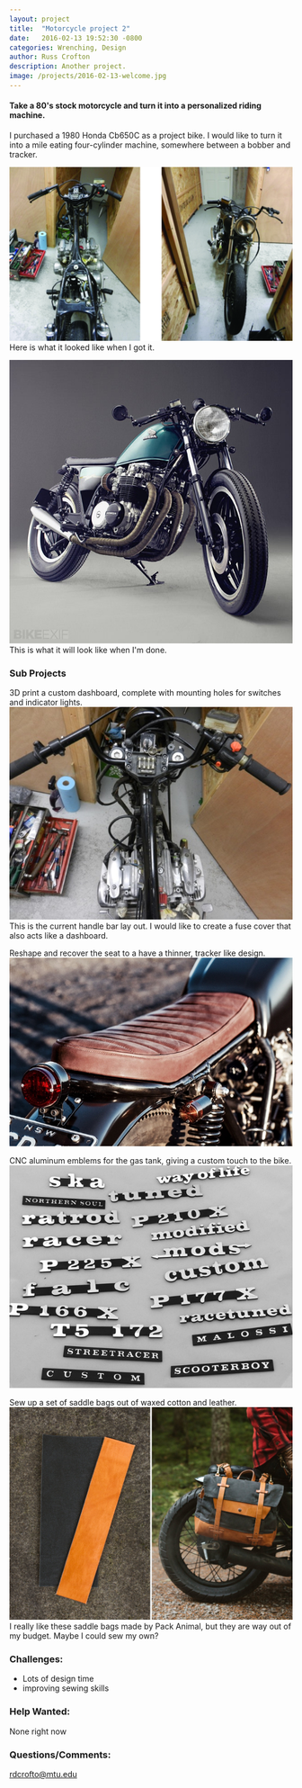 ```yaml
---
layout: project
title:  "Motorcycle project 2"
date:   2016-02-13 19:52:30 -0800
categories: Wrenching, Design
author: Russ Crofton
description: Another project.
image: /projects/2016-02-13-welcome.jpg
---
```


#### Take a 80's stock motorcycle and turn it into a personalized riding machine.


I purchased a 1980 Honda Cb650C as a project bike. I would like to turn it into a mile eating four-cylinder machine, somewhere between a bobber and tracker.

![Previous1](/img/projects/2016-02-13-welcome-2.jpg)
<span class="caption">Here is what it looked like when I got it.</span>

![Finished1](/img/projects/2016-02-13-welcome-4.jpg)
<span class="caption">This is what it will look like when I'm done.</span>

### Sub Projects
3D print a custom dashboard, complete with mounting holes for switches and indicator lights.
![Current handle bar layout](/img/projects/2016-02-13-welcome-5.jpg)
<span class="caption">This is the current handle bar lay out. I would like to create a fuse cover that also acts like a dashboard.</span>

Reshape and recover the seat to a have a thinner, tracker like design.
![Current handle bar layout](/img/projects/2016-02-13-welcome-6.jpg)

CNC aluminum emblems for the gas tank, giving a custom touch to the bike.
![Current handle bar layout](/img/projects/2016-02-13-welcome-7.jpg)

Sew up a set of saddle bags out of waxed cotton and leather.
![Current handle bar layout](/img/projects/2016-02-13-welcome-8.jpg)
<span class="caption">I really like these saddle bags made by Pack Animal, but they are way out of my budget. Maybe I could sew my own?</span>


### Challenges:
- Lots of design time
- improving sewing skills


### Help Wanted:
None right now


### Questions/Comments:
[rdcrofto@mtu.edu](mailto:rdcrofto@mtu.edu)
